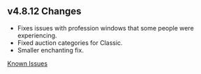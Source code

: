 ## v4.8.12 Changes

* Fixes issues with profession windows that some people were experiencing.
* Fixed auction categories for Classic.
* Smaller enchanting fix.

[Known Issues](http://support.tradeskillmaster.com/display/KB/TSM4+Currently+Known+Issues)
